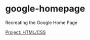 # google-homepage
Recreating the Google Home Page

<a href="http://www.theodinproject.com/web-development-101/html-css?ref=lnav">Project: HTML/CSS</a>

